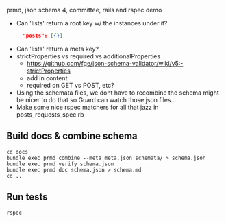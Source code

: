 prmd, json schema 4, committee, rails and rspec demo

* Can 'lists' return a root key w/ the instances under it?
  ```json
    "posts": [{}]
  ```
* Can 'lists' return a meta key?
* strictProperties vs required vs additionalProperties
  * https://github.com/fge/json-schema-validator/wiki/v5:-strictProperties
  * add in content
  * required on GET vs POST, etc?
* Using the schemata files, we dont have to recombine the schema might be nicer to do that so Guard can watch those json files...
* Make some nice rspec matchers for all that jazz in posts_requests_spec.rb

## Build docs & combine schema
```
cd docs
bundle exec prmd combine --meta meta.json schemata/ > schema.json
bundle exec prmd verify schema.json
bundle exec prmd doc schema.json > schema.md
cd ..
```

## Run tests
```
rspec
```
